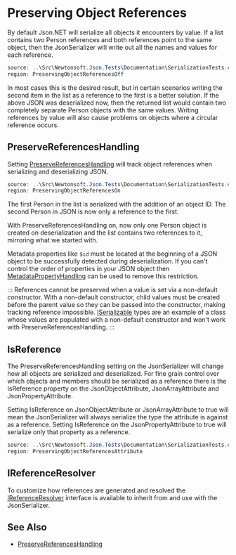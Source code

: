 ﻿# Preserving Object References

By default Json.NET will serialize all objects it encounters by value. If a list contains two Person references and both references point to the same object, then the JsonSerializer will write out all the names and values for each reference.

```csharp Preserve Object References Off
source: ..\Src\Newtonsoft.Json.Tests\Documentation\SerializationTests.cs
region: PreservingObjectReferencesOff
```

In most cases this is the desired result, but in certain scenarios writing the second item in the list as a reference to the first is a better solution. If the above JSON was deserialized now, then the returned list would contain two completely separate Person objects with the same values. Writing references by value will also cause problems on objects where a circular reference occurs.

## PreserveReferencesHandling

Setting [PreserveReferencesHandling](T:Newtonsoft.Json.PreserveReferencesHandling) will track object references when serializing and deserializing JSON.

```csharp Preserve Object References On
source: ..\Src\Newtonsoft.Json.Tests\Documentation\SerializationTests.cs
region: PreservingObjectReferencesOn
``` 

The first Person in the list is serialized with the addition of an object ID. The second Person in JSON is now only a reference to the first.

With PreserveReferencesHandling on, now only one Person object is created on deserialization and the list contains two references to it, mirroring what we started with.

Metadata properties like `$id` must be located at the beginning of a JSON object to be successfully detected during deserialization. If you can't control the order of properties in your JSON object then [MetadataPropertyHandling](T:Newtonsoft.Json.MetadataPropertyHandling) can be used to remove this restriction.

:::
References cannot be preserved when a value is set via a non-default constructor. With a non-default constructor, child values must be created before the parent value so they can be passed into the constructor, making tracking reference impossible. [ISerializable](T:System.Runtime.Serialization.ISerializable) types are an example of a class whose values are populated with a non-default constructor and won't work with PreserveReferencesHandling.
:::

## IsReference

The PreserveReferencesHandling setting on the JsonSerializer will change how all objects are serialized and deserialized. For fine grain control over which objects and members should be serialized as a reference there is the IsReference property on the JsonObjectAttribute, JsonArrayAttribute and JsonPropertyAttribute.

Setting IsReference on JsonObjectAttribute or JsonArrayAttribute to true will mean the JsonSerializer will always serialize the type the attribute is against as a reference. Setting IsReference on the JsonPropertyAttribute to true will serialize only that property as a reference.

```csharp IsReference
source: ..\Src\Newtonsoft.Json.Tests\Documentation\SerializationTests.cs
region: PreservingObjectReferencesAttribute
```

## IReferenceResolver

To customize how references are generated and resolved the [IReferenceResolver](T:Newtonsoft.Json.Serialization.IReferenceResolver) interface is available to inherit from and use with the JsonSerializer.

## See Also

- [PreserveReferencesHandling](T:Newtonsoft.Json.PreserveReferencesHandling)